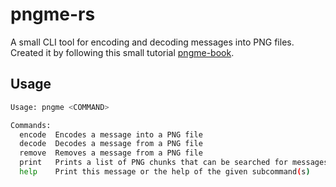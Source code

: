 # pngme-rs

A small CLI tool for encoding and decoding messages into PNG files.
Created it by following this small tutorial [pngme-book](https://picklenerd.github.io/pngme_book/introduction.html).

## Usage

```sh
Usage: pngme <COMMAND>

Commands:
  encode  Encodes a message into a PNG file
  decode  Decodes a message from a PNG file
  remove  Removes a message from a PNG file
  print   Prints a list of PNG chunks that can be searched for messages
  help    Print this message or the help of the given subcommand(s)

```